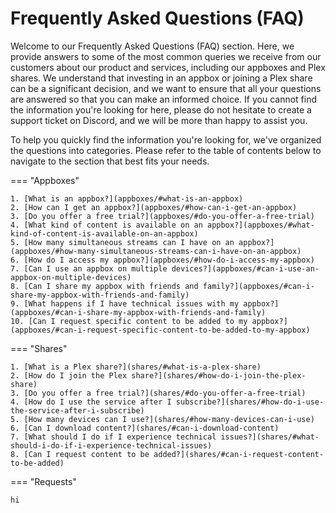 # Frequently Asked Questions (FAQ)

Welcome to our Frequently Asked Questions (FAQ) section. Here, we provide answers to some of the most common queries we receive from our customers about our product and services, including our appboxes and Plex shares. We understand that investing in an appbox or joining a Plex share can be a significant decision, and we want to ensure that all your questions are answered so that you can make an informed choice. If you cannot find the information you're looking for here, please do not hesitate to create a support ticket on Discord, and we will be more than happy to assist you.

To help you quickly find the information you're looking for, we've organized the questions into categories. Please refer to the table of contents below to navigate to the section that best fits your needs.

=== "Appboxes"
    
    1. [What is an appbox?](appboxes/#what-is-an-appbox)
    2. [How can I get an appbox?](appboxes/#how-can-i-get-an-appbox)
    3. [Do you offer a free trial?](appboxes/#do-you-offer-a-free-trial)
    4. [What kind of content is available on an appbox?](appboxes/#what-kind-of-content-is-available-on-an-appbox)
    5. [How many simultaneous streams can I have on an appbox?](appboxes/#how-many-simultaneous-streams-can-i-have-on-an-appbox)
    6. [How do I access my appbox?](appboxes/#how-do-i-access-my-appbox)
    7. [Can I use an appbox on multiple devices?](appboxes/#can-i-use-an-appbox-on-multiple-devices)
    8. [Can I share my appbox with friends and family?](appboxes/#can-i-share-my-appbox-with-friends-and-family)
    9. [What happens if I have technical issues with my appbox?](appboxes/#can-i-share-my-appbox-with-friends-and-family)
    10. [Can I request specific content to be added to my appbox?](appboxes/#can-i-request-specific-content-to-be-added-to-my-appbox)
    
=== "Shares"
    
    
    1. [What is a Plex share?](shares/#what-is-a-plex-share)
    2. [How do I join the Plex share?](shares/#how-do-i-join-the-plex-share)
    3. [Do you offer a free trial?](shares/#do-you-offer-a-free-trial)
    4. [How do I use the service after I subscribe?](shares/#how-do-i-use-the-service-after-i-subscribe)
    5. [How many devices can I use?](shares/#how-many-devices-can-i-use)
    6. [Can I download content?](shares/#can-i-download-content)
    7. [What should I do if I experience technical issues?](shares/#what-should-i-do-if-i-experience-technical-issues)
    8. [Can I request content to be added?](shares/#can-i-request-content-to-be-added)

    
=== "Requests"
    
    hi
    
    
